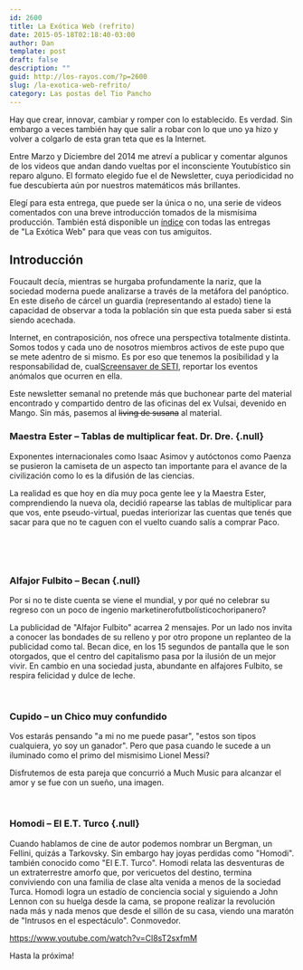 ```yaml
---
id: 2600
title: La Exótica Web (refrito)
date: 2015-05-18T02:18:40-03:00
author: Dan
template: post
draft: false
description: ""
guid: http://los-rayos.com/?p=2600
slug: /la-exotica-web-refrito/
category: Las postas del Tio Pancho
---
```

Hay que crear, innovar, cambiar y romper con lo establecido. Es verdad. Sin embargo a veces también hay que salir a robar con lo que uno ya hizo y volver a colgarlo de esta gran teta que es la Internet.

Entre Marzo y Diciembre del 2014 me atreví a publicar y comentar algunos de los videos que andan dando vueltas por el inconsciente Youtubístico sin reparo alguno. El formato elegido fue el de Newsletter, cuya periodicidad no fue descubierta aún por nuestros matemáticos más brillantes.

Elegí para esta entrega, que puede ser la única o no, una serie de videos comentados con una breve introducción tomados de la mismísima producción. También está disponible un [índice](http://us4.campaign-archive2.com/home/?u=8d04edd27deba0f227ae4ace2&id=4455932672) con todas las entregas de "La Exótica Web" para que veas con tus amiguitos.

## Introducción

Foucault decía, mientras se hurgaba profundamente la nariz, que la sociedad moderna puede analizarse a través de la metáfora del panóptico. En este diseño de cárcel un guardia (representando al estado) tiene la capacidad de observar a toda la población sin que esta pueda saber si está siendo acechada.

Internet, en contraposición, nos ofrece una perspectiva totalmente distinta. Somos todos y cada uno de nosotros miembros activos de este pupo que se mete adentro de si mismo. Es por eso que tenemos la posibilidad y la responsabilidad de, cual<a href="http://setiathome.ssl.berkeley.edu/" target="_blank">Screensaver de SETI</a>, reportar los eventos anómalos que ocurren en ella.

Este newsletter semanal no pretende más que buchonear parte del material encontrado y compartido dentro de las oficinas del ex Vulsai, devenido en Mango. Sin más, pasemos al <span style="text-decoration: line-through;">living de susana</span> al material.

### Maestra Ester &#8211; Tablas de multiplicar feat. Dr. Dre. {.null}

Exponentes internacionales como Isaac Asimov y autóctonos como Paenza se pusieron la camiseta de un aspecto tan importante para el avance de la civilización como lo es la difusión de las ciencias.

La realidad es que hoy en día muy poca gente lee y la Maestra Ester, comprendiendo la nueva ola, decidió rapearse las tablas de multiplicar para que vos, ente pseudo-virtual, puedas interiorizar las cuentas que tenés que sacar para que no te caguen con el vuelto cuando salís a comprar Paco.

&nbsp;

<div class="video">
</div>

&nbsp;

### Alfajor Fulbito &#8211; Becan {.null}

Por si no te diste cuenta se viene el mundial, y por qué no celebrar su regreso con un poco de ingenio marketinerofutbolísticochoripanero?

La publicidad de "Alfajor Fulbito" acarrea 2 mensajes. Por un lado nos invita a conocer las bondades de su relleno y por otro propone un replanteo de la publicidad como tal. Becan dice, en los 15 segundos de pantalla que le son otorgados, que el centro del capitalismo pasa por la ilusión de un mejor vivir. En cambio en una sociedad justa, abundante en alfajores Fulbito, se respira felicidad y dulce de leche.

<div class="video">
</div>

&nbsp;

### Cupido &#8211; un Chico muy confundido

Vos estarás pensando "a mi no me puede pasar", "estos son tipos cualquiera, yo soy un ganador". Pero que pasa cuando le sucede a un iluminado como el primo del mismisimo Lionel Messi?

Disfrutemos de esta pareja que concurrió a Much Music para alcanzar el amor y se fue con un sueño, una imagen.

<div class="video">
</div>

&nbsp;

### Homodi &#8211; El E.T. Turco {.null}

Cuando hablamos de cine de autor podemos nombrar un Bergman, un Fellini, quizás a Tarkovsky. Sin embargo hay joyas perdidas como "Homodi". también conocido como "El E.T. Turco". Homodi relata las desventuras de un extraterrestre amorfo que, por vericuetos del destino, termina conviviendo con una familia de clase alta venida a menos de la sociedad Turca. Homodi logra un estadío de conciencia social y siguiendo a John Lennon con su huelga desde la cama, se propone realizar la revolución nada más y nada menos que desde el sillón de su casa, viendo una maratón de "Intrusos en el espectáculo". Conmovedor.

<https://www.youtube.com/watch?v=Cl8sT2sxfmM>

Hasta la próxima!